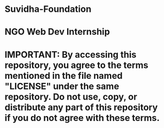 # Suvidha-Foundation
# NGO Web Dev Internship
# IMPORTANT: By accessing this repository, you agree to the terms mentioned in the file named "LICENSE" under the same repository. Do not use, copy, or distribute any part of this repository if you do not agree with these terms.
